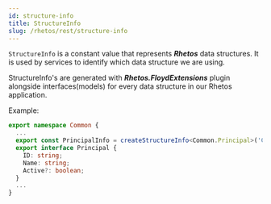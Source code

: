 ```yaml
---
id: structure-info
title: StructureInfo
slug: /rhetos/rest/structure-info
---
```


`StructureInfo` is a constant value that represents ***Rhetos*** data structures. It is used by services to
identify which data structure we are using.

StructureInfo's are generated with ***Rhetos.FloydExtensions*** plugin alongside interfaces(models) for every data structure in our Rhetos application.

Example: 
```typescript title="rhetos-model.ts"
export namespace Common {
  ...
  export const PrincipalInfo = createStructureInfo<Common.Principal>('Common/Principal');
  export interface Principal {
    ID: string;
    Name: string;
    Active?: boolean;
  }
  ...
}
```
